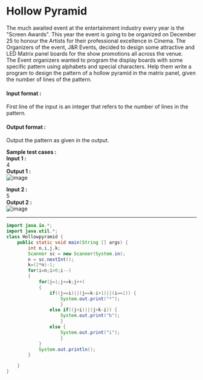 # Hollow Pyramid

The much awaited event at the entertainment industry every year is the "Screen Awards". This year the event is going to be organized on December 25 to honour the Artists for their professional excellence in Cinema. The Organizers of the event, J&R Events, decided to design some attractive and LED Matrix panel boards for the show promotions all across the venue.
<br>
The Event organizers wanted to program the display boards with some specific pattern using alphabets and special characters. Help them write a program to design the pattern of a hollow pyramid in the matrix panel, given the number of lines of the pattern. 

#### Input format :
First line of the input is an integer that refers to the number of lines in the pattern.

#### Output format :
Output the pattern as given in the output.

**Sample test cases :<br>
Input 1 :<br>**
4<br>
**Output 1 :<br>**
![image](https://github.com/king-ronin04/Java-Learning/assets/103017387/306f5263-35d4-4118-913a-8d8f2120e0ea)


**Input 2 :<br>**
5<br>
**Output 2 :<br>**
![image](https://github.com/king-ronin04/Java-Learning/assets/103017387/43c5b309-3930-4486-8764-6b970c20826f)


-------------------------------------------------------------------------------------------------------------------------------------------------------------------

```java
import java.io.*;
import java.util.*;
class Hollowpyramid {
	public static void main(String [] args) {
	    int n,i,j,k;
	    Scanner sc = new Scanner(System.in);
	    n = sc.nextInt();
	    k=(2*n)-1;
	    for(i=n;i>0;i--)
	    {
	        for(j=1;j<=k;j++)
	        {
	            if((j==i)||(j==k-i+1)||(i==1)) { 
	            	System.out.print("*");
	            	}
	            else if((j<i)||(j>k-i)) { 
	            	System.out.print("b");
	            	}
	            else { 
	            	System.out.print("i");
	            	}
	        }
	        System.out.println();
	    }

	}
}

```
